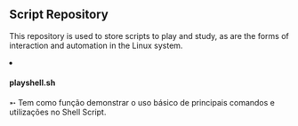 <h2> Script Repository </h2>

This repository is used to store scripts to play and study, as are the forms of interaction and automation in the Linux system.

<li><h4> playshell.sh</h4> ➵ Tem como função demonstrar o uso básico de principais comandos e utilizações no Shell Script. </li>

